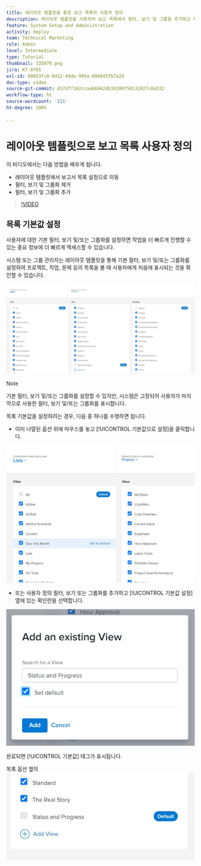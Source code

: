 ```yaml
---
title: 레이아웃 템플릿을 통한 보고 목록의 사용자 정의
description: 레이아웃 템플릿을 사용하여 보고 목록에서 필터, 보기 및 그룹을 추가하고 제거하는 방법을 알아봅니다.
feature: System Setup and Administration
activity: deploy
team: Technical Marketing
role: Admin
level: Intermediate
type: Tutorial
thumbnail: 335079.png
jira: KT-8765
exl-id: 00653fc8-0d12-49de-995a-6068d3fb7a2d
doc-type: video
source-git-commit: d17df7162ccaab6b62db34209f50131927c0a532
workflow-type: ht
source-wordcount: '221'
ht-degree: 100%

---
```


# 레이아웃 템플릿으로 보고 목록 사용자 정의

이 비디오에서는 다음 방법을 배우게 됩니다.

* 레이아웃 템플릿에서 보고서 목록 설정으로 이동
* 필터, 보기 및 그룹화 제거
* 필터, 보기 및 그룹화 추가

>[!VIDEO](https://video.tv.adobe.com/v/335079/?quality=12&learn=on&enablevpops)

## 목록 기본값 설정

사용자에 대한 기본 필터, 보기 및/또는 그룹화를 설정하면 작업을 더 빠르게 진행할 수 있는 중요 정보에 더 빠르게 액세스할 수 있습니다.

시스템 또는 그룹 관리자는 레이아웃 템플릿을 통해 기본 필터, 보기 및/또는 그룹화를 설정하여 프로젝트, 작업, 문제 등의 목록을 볼 때 사용자에게 처음에 표시되는 것을 확인할 수 있습니다.

![레이아웃 템플릿 [!UICONTROL 목록] 창](assets/admin-fund-layout-template-default-lists-1-1.JPG)

>[!NOTE]
>
>기본 필터, 보기 및/또는 그룹화를 설정할 수 있지만, 시스템은 고정되어 사용자가 마지막으로 사용한 필터, 보기 및/또는 그룹화를 표시합니다.


목록 기본값을 설정하려는 경우, 다음 중 하나를 수행하면 됩니다.

* 이미 나열된 옵션 위에 마우스를 놓고 [!UICONTROL 기본값으로 설정]을 클릭합니다.

![[!UICONTROL 기본값으로 설정]이 표시된 레이아웃 템플릿 [!UICONTROL 목록] 창](assets/admin-fund-layout-template-default-lists-1-2.JPG)

* 또는 사용자 정의 필터, 보기 또는 그룹화를 추가하고 [!UICONTROL 기본값 설정] 옆에 있는 확인란을 선택합니다.

![[!UICONTROL 기존 보기 추가] 창](assets/admin-fund-layout-template-default-lists-1-3.JPG)

완료되면 [!UICONTROL 기본값] 태그가 표시됩니다.

목록 옵션 옆의 ![[!UICONTROL 기본값] 태그](assets/admin-fund-layout-template-default-lists-1-4.JPG)
